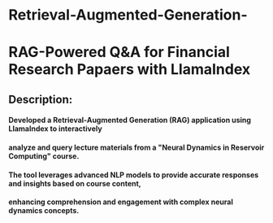 # Retrieval-Augmented-Generation-

# RAG-Powered Q&A for Financial Research Papaers with LlamaIndex

## Description:
#### Developed a Retrieval-Augmented Generation (RAG) application using LlamaIndex to interactively 
#### analyze and query lecture materials from a "Neural Dynamics in Reservoir Computing" course. 
#### The tool leverages advanced NLP models to provide accurate responses and insights based on course content, 
#### enhancing comprehension and engagement with complex neural dynamics concepts.
